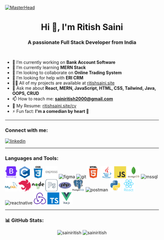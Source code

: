 [![MasterHead](https://www.pramukhdigital.com/wp-content/uploads/2018/07/New-PNC-Animated-Banners.gif)](https://KnighhtRider.io)

<h1 align="center">Hi 👋, I'm Ritish Saini</h1>
<h3 align="center">A passionate Full Stack Developer from India</h3>

<br/>

- 🔭 I’m currently working on **Bank Account Software**  
- 🌱 I’m currently learning **MERN Stack**  
- 👯 I’m looking to collaborate on **Online Trading System**  
- 🤝 I’m looking for help with **ERI CRM**  
- 👨‍💻 All of my projects are available at [ritishsaini.site](https://ritishsaini.site)  
- 💬 Ask me about **React, MERN, JavaScript, HTML, CSS, Tailwind, Java, OOPS, CRUD**  
- 📫 How to reach me: **sainiritish2000@gmail.com**  
- 📄 My Resume: [ritishsaini.site/cv](https://ritishsaini.site/cv)  
- ⚡ Fun fact: **I'm a comedian by heart 🤪**

---

<h3 align="left">Connect with me:</h3>
<p align="left">
  <a href="https://linkedin.com/in/ritish saini" target="_blank">
    <img src="https://cdn.jsdelivr.net/gh/devicons/devicon/icons/linkedin/linkedin-original.svg" alt="linkedin" width="30" />
  </a>
</p>

---

<h3 align="left">Languages and Tools:</h3>
<p align="left">
  <img src="https://raw.githubusercontent.com/devicons/devicon/master/icons/bootstrap/bootstrap-plain-wordmark.svg" alt="bootstrap" width="40" />
  <img src="https://raw.githubusercontent.com/devicons/devicon/master/icons/c/c-original.svg" alt="c" width="40" />
  <img src="https://raw.githubusercontent.com/devicons/devicon/master/icons/css3/css3-original-wordmark.svg" alt="css3" width="40" />
  <img src="https://raw.githubusercontent.com/devicons/devicon/master/icons/express/express-original-wordmark.svg" alt="express" width="40" />
  <img src="https://www.vectorlogo.zone/logos/figma/figma-icon.svg" alt="figma" width="40" />
  <img src="https://www.vectorlogo.zone/logos/git-scm/git-scm-icon.svg" alt="git" width="40" />
  <img src="https://raw.githubusercontent.com/devicons/devicon/master/icons/html5/html5-original-wordmark.svg" alt="html5" width="40" />
  <img src="https://raw.githubusercontent.com/devicons/devicon/master/icons/java/java-original.svg" alt="java" width="40" />
  <img src="https://raw.githubusercontent.com/devicons/devicon/master/icons/javascript/javascript-original.svg" alt="javascript" width="40" />
  <img src="https://raw.githubusercontent.com/devicons/devicon/master/icons/mongodb/mongodb-original-wordmark.svg" alt="mongodb" width="40" />
  <img src="https://www.svgrepo.com/show/303229/microsoft-sql-server-logo.svg" alt="mssql" width="40" />
  <img src="https://raw.githubusercontent.com/devicons/devicon/master/icons/mysql/mysql-original-wordmark.svg" alt="mysql" width="40" />
  <img src="https://raw.githubusercontent.com/devicons/devicon/master/icons/nestjs/nestjs-plain.svg" alt="nestjs" width="40" />
  <img src="https://raw.githubusercontent.com/devicons/devicon/master/icons/nodejs/nodejs-original-wordmark.svg" alt="nodejs" width="40" />
  <img src="https://raw.githubusercontent.com/devicons/devicon/master/icons/photoshop/photoshop-line.svg" alt="photoshop" width="40" />
  <img src="https://raw.githubusercontent.com/devicons/devicon/master/icons/php/php-original.svg" alt="php" width="40" />
  <img src="https://raw.githubusercontent.com/devicons/devicon/master/icons/postgresql/postgresql-original-wordmark.svg" alt="postgresql" width="40" />
  <img src="https://www.vectorlogo.zone/logos/getpostman/getpostman-icon.svg" alt="postman" width="40" />
  <img src="https://raw.githubusercontent.com/devicons/devicon/master/icons/python/python-original.svg" alt="python" width="40" />
  <img src="https://raw.githubusercontent.com/devicons/devicon/master/icons/react/react-original-wordmark.svg" alt="react" width="40" />
  <img src="https://reactnative.dev/img/header_logo.svg" alt="reactnative" width="40" />
  <img src="https://raw.githubusercontent.com/devicons/devicon/master/icons/redux/redux-original.svg" alt="redux" width="40" />
  <img src="https://raw.githubusercontent.com/devicons/devicon/master/icons/typescript/typescript-original.svg" alt="typescript" width="40" />
  <img src="https://raw.githubusercontent.com/devicons/devicon/master/icons/vuejs/vuejs-original-wordmark.svg" alt="vuejs" width="40" />
</p>

---

<h3 align="left">📊 GitHub Stats:</h3>
<p align="center">
  <img src="https://github-readme-stats.vercel.app/api?username=sainiritish&show_icons=true&locale=en" alt="sainiritish" height="180"/>
  <img src="https://github-readme-stats.vercel.app/api/top-langs?username=sainiritish&show_icons=true&locale=en&layout=compact" alt="sainiritish" height="180"/>
</p>
